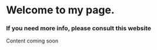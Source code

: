 # Welcome to my page.  
### If you need more info, please consult this website
Content coming soon



